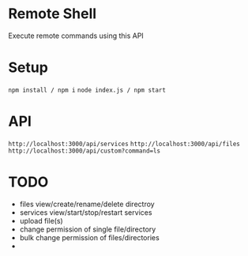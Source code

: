 # Remote Shell
Execute remote commands using this API

# Setup
`npm install / npm i`
`node index.js / npm start`

# API
`http://localhost:3000/api/services`
`http://localhost:3000/api/files`
`http://localhost:3000/api/custom?command=ls`

# TODO
- files view/create/rename/delete directroy
- services view/start/stop/restart services
- upload file(s)
- change permission of single file/directory
- bulk change permission of files/directories
- 
